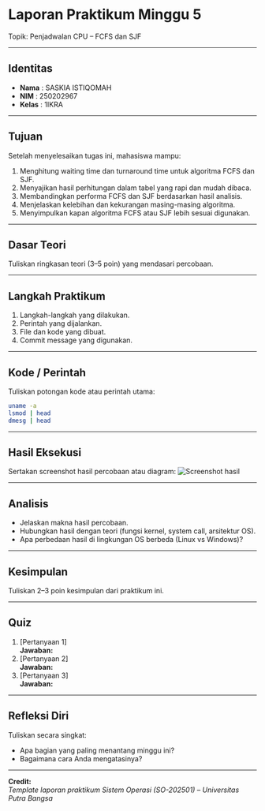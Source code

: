 
# Laporan Praktikum Minggu 5
Topik: Penjadwalan CPU – FCFS dan SJF

---

## Identitas
- **Nama**  : SASKIA ISTIQOMAH 
- **NIM**   : 250202967
- **Kelas** : 1IKRA

---

## Tujuan
Setelah menyelesaikan tugas ini, mahasiswa mampu:

1. Menghitung waiting time dan turnaround time untuk algoritma FCFS dan SJF.
2. Menyajikan hasil perhitungan dalam tabel yang rapi dan mudah dibaca.
3. Membandingkan performa FCFS dan SJF berdasarkan hasil analisis.
4. Menjelaskan kelebihan dan kekurangan masing-masing algoritma.
5. Menyimpulkan kapan algoritma FCFS atau SJF lebih sesuai digunakan.

---

## Dasar Teori
Tuliskan ringkasan teori (3–5 poin) yang mendasari percobaan.

---

## Langkah Praktikum
1. Langkah-langkah yang dilakukan.  
2. Perintah yang dijalankan.  
3. File dan kode yang dibuat.  
4. Commit message yang digunakan.

---

## Kode / Perintah
Tuliskan potongan kode atau perintah utama:
```bash
uname -a
lsmod | head
dmesg | head
```

---

## Hasil Eksekusi
Sertakan screenshot hasil percobaan atau diagram:
![Screenshot hasil](screenshots/example.png)

---

## Analisis
- Jelaskan makna hasil percobaan.  
- Hubungkan hasil dengan teori (fungsi kernel, system call, arsitektur OS).  
- Apa perbedaan hasil di lingkungan OS berbeda (Linux vs Windows)?  

---

## Kesimpulan
Tuliskan 2–3 poin kesimpulan dari praktikum ini.

---

## Quiz
1. [Pertanyaan 1]  
   **Jawaban:**  
2. [Pertanyaan 2]  
   **Jawaban:**  
3. [Pertanyaan 3]  
   **Jawaban:**  

---

## Refleksi Diri
Tuliskan secara singkat:
- Apa bagian yang paling menantang minggu ini?  
- Bagaimana cara Anda mengatasinya?  

---

**Credit:**  
_Template laporan praktikum Sistem Operasi (SO-202501) – Universitas Putra Bangsa_
